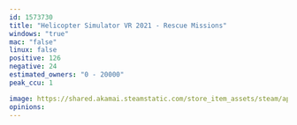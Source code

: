 ```yaml
---
id: 1573730
title: "Helicopter Simulator VR 2021 - Rescue Missions"
windows: "true"
mac: "false"
linux: false
positive: 126
negative: 24
estimated_owners: "0 - 20000"
peak_ccu: 1

image: https://shared.akamai.steamstatic.com/store_item_assets/steam/apps/1573730/header.jpg?t=1726027413
opinions:
---
```

